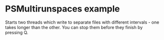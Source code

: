 # PSMultirunspaces example

Starts two threads which write to separate files with different intervals - one takes longer than the other. You can stop them before they finish by pressing Q.